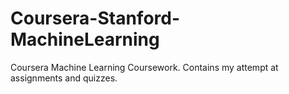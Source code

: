 # Coursera-Stanford-MachineLearning

Coursera Machine Learning Coursework. Contains my attempt at assignments and quizzes.
